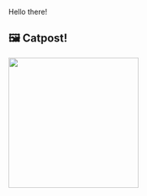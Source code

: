 Hello there!



## 🖼️ Catpost!

<sub>
    <img src="https://cdn2.thecatapi.com/images/MTc4OTE4NQ.jpg" height="256">
</sub>

